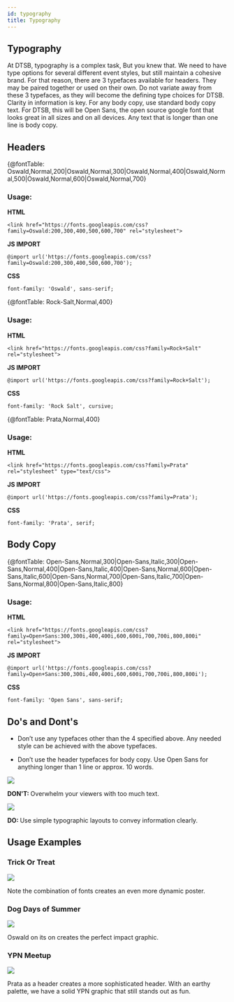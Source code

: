 ```yaml
---
id: typography
title: Typography
---
```


<link href="https://fonts.googleapis.com/css?family=Oswald:200,300,400,500,600,700" rel="stylesheet"> 
<link href="https://fonts.googleapis.com/css?family=Rock+Salt" rel="stylesheet">
<link href="https://fonts.googleapis.com/css?family=Prata" rel="stylesheet" type="text/css">
<link href="https://fonts.googleapis.com/css?family=Open+Sans:300,300i,400,400i,600,600i,700,700i,800,800i" rel="stylesheet">

## Typography

At DTSB, typography is a complex task, But you knew that. We need to have type options for several different event styles, but still maintain a cohesive brand. For that reason, there are 3 typefaces available for headers. They may be paired together or used on their own. Do not variate away from these 3 typefaces, as they will become the defining type choices for DTSB.
Clarity in information is key. For any body copy, use standard body copy text. For DTSB, this will be Open Sans, the open source google font that looks great in all sizes and on all devices. Any text that is longer than one line is body copy.

## Headers

[comment]: <> (For all font tables, make sure that you have loaded the source files from google fonts into the section above.)

{@fontTable: Oswald,Normal,200|Oswald,Normal,300|Oswald,Normal,400|Oswald,Normal,500|Oswald,Normal,600|Oswald,Normal,700}

<h3>Usage:</h3>

**HTML**

<pre><code class="language-html">&lt;link href="https://fonts.googleapis.com/css?family=Oswald:200,300,400,500,600,700" rel="stylesheet"&gt;</code></pre>

**JS IMPORT**

<pre><code class="language-js">@import url('https://fonts.googleapis.com/css?family=Oswald:200,300,400,500,600,700');</code></pre>

**CSS**

<pre><code class="language-css">font-family: 'Oswald', sans-serif;</code></pre>

{@fontTable: Rock-Salt,Normal,400}

<h3>Usage:</h3>

**HTML**

<pre><code class="language-html">&lt;link href="https://fonts.googleapis.com/css?family=Rock+Salt" rel="stylesheet"&gt;</code></pre>

**JS IMPORT**

<pre><code class="language-js">@import url('https://fonts.googleapis.com/css?family=Rock+Salt');</code></pre>

**CSS**

<pre><code class="language-css">font-family: 'Rock Salt', cursive;</code></pre>

{@fontTable: Prata,Normal,400}

<h3>Usage:</h3>

**HTML**

<pre><code class="language-html">&lt;link href="https://fonts.googleapis.com/css?family=Prata" rel="stylesheet" type="text/css"&gt;</code></pre>

**JS IMPORT**

<pre><code class="language-js">@import url('https://fonts.googleapis.com/css?family=Prata');</code></pre>

**CSS**

<pre><code class="language-css">font-family: 'Prata', serif;</code></pre>

## Body Copy

{@fontTable: Open-Sans,Normal,300|Open-Sans,Italic,300|Open-Sans,Normal,400|Open-Sans,Italic,400|Open-Sans,Normal,600|Open-Sans,Italic,600|Open-Sans,Normal,700|Open-Sans,Italic,700|Open-Sans,Normal,800|Open-Sans,Italic,800}

<h3>Usage:</h3>

**HTML**

<pre><code class="language-html">&lt;link href="https://fonts.googleapis.com/css?family=Open+Sans:300,300i,400,400i,600,600i,700,700i,800,800i" rel="stylesheet"&gt;</code></pre>

**JS IMPORT**

<pre><code class="language-js">@import url('https://fonts.googleapis.com/css?family=Open+Sans:300,300i,400,400i,600,600i,700,700i,800,800i');</code></pre>

**CSS**

<pre><code class="language-css">font-family: 'Open Sans', sans-serif;</code></pre>

## Do's and Dont's

- Don’t use any typefaces other than the 4 specified above. Any needed style can be achieved with the above typefaces.

- Don’t use the header typefaces for body copy. Use Open Sans for anything longer than 1 line or approx. 10 words.

<div class="row">
<div class="halfWidth dosDonts"><img class="downloadable" src="../img/typoDosDonts1.jpg"><p class="descriptionText donts"><strong>DON'T: </strong>Overwhelm your viewers with too much text.</p></div>
<div class="halfWidth dosDonts"><img class="downloadable" src="../img/typoDosDonts2.jpg"><p class="descriptionText dos"><strong>DO: </strong>Use simple typographic layouts to convey information clearly.</p></div>
</div>

## Usage Examples

<h3 class="centeredText">Trick Or Treat</h3>
<img class="downloadable" src="../img/usageExamples1.jpg"><p class="descriptionText">
<p class="descriptionText">Note the combination of fonts creates an even more dynamic poster.</p>

<h3 class="centeredText">Dog Days of Summer</h3>
<img class="downloadable" src="../img/usageExamples2.jpg"><p class="descriptionText">
<p class="descriptionText">Oswald on its on creates the perfect impact graphic.</p>

<h3 class="centeredText">YPN Meetup</h3>
<img class="downloadable" src="../img/usageExamples3.jpg"><p class="descriptionText">
<p class="descriptionText">Prata as a header creates a more sophisticated header. With an earthy palette, we have a solid YPN graphic that still stands out as fun.</p>
